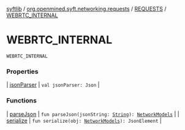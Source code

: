 [syftlib](../../../index.md) / [org.openmined.syft.networking.requests](../../index.md) / [REQUESTS](../index.md) / [WEBRTC_INTERNAL](./index.md)

# WEBRTC_INTERNAL

`WEBRTC_INTERNAL`

### Properties

| [jsonParser](json-parser.md) | `val jsonParser: Json` |

### Functions

| [parseJson](parse-json.md) | `fun parseJson(jsonString: `[`String`](https://kotlinlang.org/api/latest/jvm/stdlib/kotlin/-string/index.html)`): `[`NetworkModels`](../../../org.openmined.syft.networking.datamodels/-network-models/index.md) |
| [serialize](serialize.md) | `fun serialize(obj: `[`NetworkModels`](../../../org.openmined.syft.networking.datamodels/-network-models/index.md)`): JsonElement` |


